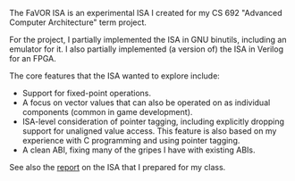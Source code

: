 The FaVOR ISA is an experimental ISA I created for my CS 692 "Advanced Computer Architecture"
term project.

For the project, I partially implemented the ISA in GNU binutils, including an emulator for
it. I also partially implemented (a version of) the ISA in Verilog for an FPGA.

The core features that the ISA wanted to explore include:
- Support for fixed-point operations.
- A focus on vector values that can also be operated on as individual components (common
  in game development).
- ISA-level consideration of pointer tagging, including explicitly dropping support for
  unaligned value access. This feature is also based on my experience with C programming
  and using pointer tagging.
- A clean ABI, fixing many of the gripes I have with existing ABIs.

See also the [report](https://raw.githubusercontent.com/favor-isa/.github/refs/heads/main/FaVOR%20ISA.pdf) on the ISA that I prepared for my class.
